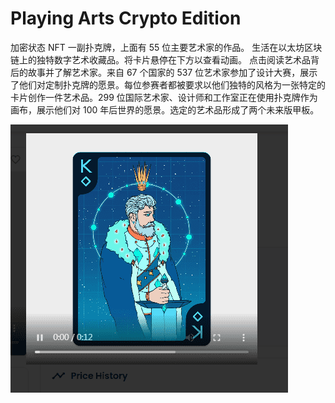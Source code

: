 # Playing Arts Crypto Edition

加密状态 NFT
一副扑克牌，上面有 55 位主要艺术家的作品。
生活在以太坊区块链上的独特数字艺术收藏品。将卡片悬停在下方以查看动画。
点击阅读艺术品背后的故事并了解艺术家。来自 67 个国家的 537 位艺术家参加了设计大赛，展示了他们对定制扑克牌的愿景。每位参赛者都被要求以他们独特的风格为一张特定的卡片创作一件艺术品。299 位国际艺术家、设计师和工作室正在使用扑克牌作为画布，展示他们对 100 年后世界的愿景。选定的艺术品形成了两个未来版甲板。

![NFT](微信截图_20220902161509.png)


